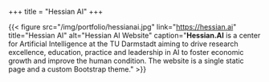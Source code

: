 +++
title = "Hessian AI"
+++

{{< figure src="/img/portfolio/hessianai.jpg" link="https://hessian.ai" title="Hessian AI" alt="Hessian AI Website" caption="**Hessian.AI** is a center for Artificial Intelligence at the TU Darmstadt aiming to drive research excellence, education, practice and leadership in AI to foster economic growth and improve the human condition. The website is a single static page and a custom Bootstrap theme." >}}
